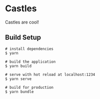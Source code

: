 # Castles

Castles are cool!

## Build Setup

```yarn
# install dependencies
$ yarn

# build the application
$ yarn build

# serve with hot reload at localhost:1234
$ yarn serve

# build for production
$ yarn bundle
```
